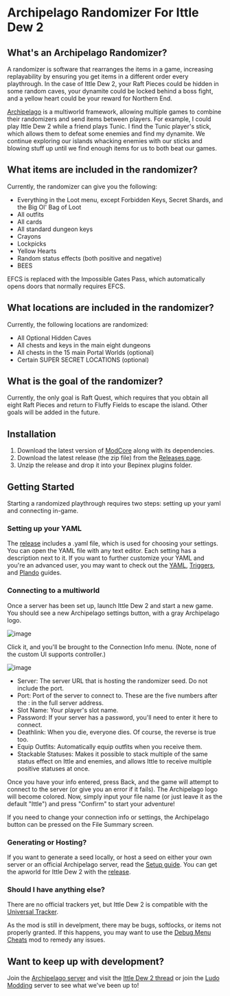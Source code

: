 # Archipelago Randomizer For Ittle Dew 2

## What's an Archipelago Randomizer?

A randomizer is software that rearranges the items in a game, increasing replayability by ensuring you get items in a different order every playthrough. In the case of Ittle Dew 2, your Raft Pieces could be hidden in some random caves, your dynamite could be locked behind a boss fight, and a yellow heart could be your reward for Northern End.

[Archipelago](https://archipelago.gg) is a multiworld framework, allowing multiple games to combine their randomizers and send items between players. For example, I could play Ittle Dew 2 while a friend plays Tunic. I find the Tunic player's stick, which allows them to defeat some enemies and find my dynamite. We continue exploring our islands whacking enemies with our sticks and blowing stuff up until we find enough items for us to both beat our games.

## What items are included in the randomizer?

Currently, the randomizer can give you the following:

* Everything in the Loot menu, except Forbidden Keys, Secret Shards, and the Big Ol' Bag of Loot
* All outfits
* All cards
* All standard dungeon keys
* Crayons
* Lockpicks
* Yellow Hearts
* Random status effects (both positive and negative)
* BEES

EFCS is replaced with the Impossible Gates Pass, which automatically opens doors that normally requires EFCS.

## What locations are included in the randomizer?

Currently, the following locations are randomized:

* All Optional Hidden Caves
* All chests and keys in the main eight dungeons
* All chests in the 15 main Portal Worlds (optional)
* Certain SUPER SECRET LOCATIONS (optional)

## What is the goal of the randomizer?

Currently, the only goal is Raft Quest, which requires that you obtain all eight Raft Pieces and return to Fluffy Fields to escape the island. Other goals will be added in the future.

## Installation

1. Download the latest version of [ModCore](https://github.com/Extra-2-Dew/ModCore) along with its dependencies.
2. Download the latest release (the zip file) from the [Releases page](https://github.com/Extra-2-Dew/ArchipelagoRandomizer/releases).
3. Unzip the release and drop it into your Bepinex plugins folder.

## Getting Started

Starting a randomized playthrough requires two steps: setting up your yaml and connecting in-game.

### Setting up your YAML

The [release](https://github.com/Extra-2-Dew/ArchipelagoRandomizer/releases) includes a .yaml file, which is used for choosing your settings. You can open the YAML file with any text editor. Each setting has a description next to it. If you want to further customize your YAML and you're an advanced user, you may want to check out the [YAML](https://archipelago.gg/tutorial/Archipelago/advanced_settings/en), [Triggers](https://archipelago.gg/tutorial/Archipelago/triggers/en), and [Plando](https://archipelago.gg/tutorial/Archipelago/plando/en) guides.

### Connecting to a multiworld

Once a server has been set up, launch Ittle Dew 2 and start a new game. You should see a new Archipelago settings button, with a gray Archipelago logo.

![image](https://github.com/user-attachments/assets/ecc778b6-c8de-4f89-a470-539b6f667d26)

Click it, and you'll be brought to the Connection Info menu. (Note, none of the custom UI supports controller.)

![image](https://github.com/user-attachments/assets/f4767178-f4e1-4c35-b025-d785cb32fd90)

* Server: The server URL that is hosting the randomizer seed. Do not include the port.
* Port: Port of the server to connect to. These are the five numbers after the : in the full server address.
* Slot Name: Your player's slot name.
* Password: If your server has a password, you'll need to enter it here to connect.
* Deathlink: When you die, everyone dies. Of course, the reverse is true too.
* Equip Outfits: Automatically equip outfits when you receive them.
* Stackable Statuses: Makes it possible to stack multiple of the same status effect on Ittle and enemies, and allows Ittle to receive multiple positive statuses at once.

Once you have your info entered, press Back, and the game will attempt to connect to the server (or give you an error if it fails). The Archipelago logo will become colored. Now, simply input your file name (or just leave it as the default "Ittle") and press "Confirm" to start your adventure!

If you need to change your connection info or settings, the Archipelago button can be pressed on the File Summary screen.

### Generating or Hosting?

If you want to generate a seed locally, or host a seed on either your own server or an official Archipelago server, read the [Setup guide](https://archipelago.gg/tutorial/Archipelago/setup/en). You can get the apworld for Ittle Dew 2 with the [release](https://github.com/Extra-2-Dew/ArchipelagoRandomizer/releases).

### Should I have anything else?

There are no official trackers yet, but Ittle Dew 2 is compatible with the [Universal Tracker](https://discord.com/channels/731205301247803413/1170094879142051912).

As the mod is still in develpment, there may be bugs, softlocks, or items not properly granted. If this happens, you may want to use the [Debug Menu Cheats](https://github.com/Extra-2-Dew/DebugMenuCheats) mod to remedy any issues.

## Want to keep up with development?

Join the [Archipelago server](https://discord.gg/8Z65BR2) and visit the [Ittle Dew 2 thread](https://discord.com/channels/731205301247803413/1260030530217574500) or join the [Ludo Modding](https://discord.gg/R2933JkFbp) server to see what we've been up to!
